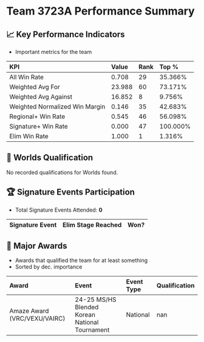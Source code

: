 # Team 3723A Performance Summary

## 📈 Key Performance Indicators
- Important metrics for the team

| KPI | Value | Rank | Top % |
|:---|:-----|:----|:-----|
| All Win Rate | 0.708 | 29 | 35.366% |
| Weighted Avg For | 23.988 | 60 | 73.171% |
| Weighted Avg Against | 16.852 | 8 | 9.756% |
| Weighted Normalized Win Margin | 0.146 | 35 | 42.683% |
| Regional+ Win Rate | 0.545 | 46 | 56.098% |
| Signature+ Win Rate | 0.000 | 47 | 100.000% |
| Elim Win Rate | 1.000 | 1 | 1.316% |


## 🎯 Worlds Qualification
No recorded qualifications for Worlds found.

## 🏆 Signature Events Participation
- Total Signature Events Attended: **0**

| Signature Event | Elim Stage Reached | Won? |
|:----------------|:-------------------|:----|


## 🥇 Major Awards
- Awards that qualified the team for at least something
- Sorted by dec. importance

| Award | Event | Event Type | Qualification |
|:------|:------|:-----------|:--------------|
| Amaze Award (VRC/VEXU/VAIRC) | 24-25 MS/HS Blended Korean National Tournament | National | nan |

